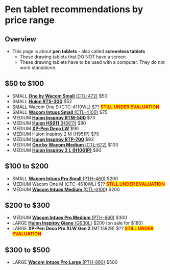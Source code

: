 # Pen tablet recommendations by price range

## Overview

* This page is about **pen tablets** - also called **screenless tablets**
  * These drawing tablets that DO NOT have a screen.
  * These drawing tablets have to be used with a computer. They do not work standalone.

## $50 to $100&#x20;

* SMALL [**One by Wacom Small** (CTL-472)](../../product-info/wacom/one-by-wacom-small-ctl-472.md) $50&#x20;
* SMALL [**Huion RTS-300**](../../product-info/huion/huion-inspiroy-rts-300.md) $52&#x20;
* SMALL Wacom One S (CTC-4110WL) $?? <mark style="color:red;">**STILL UNDER EVALUATION**</mark>
* SMALL [**Wacom Intuos Small** (CTL-4100)](../../product-info/wacom/wacom-intuos-small-ctl-4100.md) $75&#x20;
* MEDIUM  [**Huion Inspiroy RTM-500**](../../product-info/huion/huion-inspiroy-rtm-500.md) $73
* MEDIUM [**Huion HS611** (HS611)](../../product-info/huion/huion-hs611.md) $80&#x20;
* MEDIUM [**XP-Pen Deco LW**](../../product-info/xp-pen/xp-pen-deco-lw-it1060b.md) $90&#x20;
* MEDIUM Huion Inspiroy 2 M (H951P) $70
* MEDIUM [**Huion Inspiroy RTP-700**](../../product-info/huion/huion-inspiroy-rtp-700.md)  $93&#x20;
* MEDIUM [**One by Wacom Medium** (CTL-672)](../../product-info/wacom/one-by-wacom-medium-ctl-672.md) $100&#x20;
* MEDIUM [**Huion Inspiroy 2 L (H1061P)**](../../product-info/huion/huion-inspiroy-2-l-h1061p.md) $90 &#x20;

## $100 to $200

* SMALL [**Wacom Intuos Pro Small** (PTH-460)](../../product-info/wacom/wacom-intuos-pro-small-pth-460.md) $200&#x20;
* MEDIUM Wacom One M (CTC-4610WL) $?? <mark style="color:red;">**STILL UNDER EVALUATION**</mark>
* MEDIUM [**Wacom Intuos Medium** (CTL-6100)](../../product-info/wacom/wacom-intuos-medium-ctl-6100.md) $200

## $200 to $300

* MEDIUM [**Wacom Intuos Pro Medium** (PTH-660)](../../product-info/wacom/wacom-intuos-pro-medium-pth-660.md) $300&#x20;
* LARGE [**Huion Inspiroy Giano** (G930L)](../../product-info/huion/huion-inspiroy-giano-g930l.md) $200 (on sale for $180)&#x20;
* LARGE **XP-Pen Deco Pro XLW Gen 2** (MT1592B) $?? <mark style="color:red;">**STILL UNDER EVALUATION**</mark>

## $300 to $500

* LARGE [**Wacom Intuos Pro Large** (PTH-860)](../../product-info/wacom/wacom-intuos-pro-large-pth-860.md) $500&#x20;

